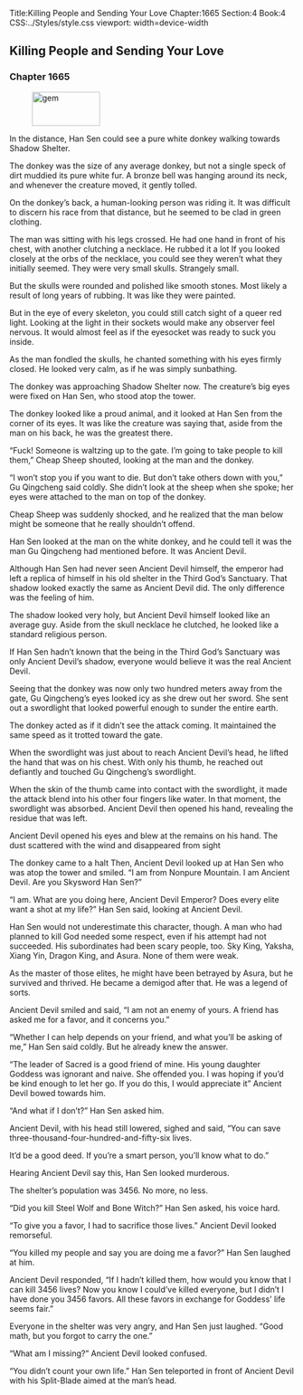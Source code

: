 Title:Killing People and Sending Your Love 
Chapter:1665 
Section:4 
Book:4 
CSS:../Styles/style.css 
viewport: width=device-width
  
## Killing People and Sending Your Love
### Chapter 1665
  
<figure>
	<img src="../Images/gem.gif" alt="gem" id="gem" width="120" height="60" />
</figure>
  

  
In the distance, Han Sen could see a pure white donkey walking towards Shadow Shelter.

The donkey was the size of any average donkey, but not a single speck of dirt muddied its pure white fur. A bronze bell was hanging around its neck, and whenever the creature moved, it gently tolled.

On the donkey’s back, a human-looking person was riding it. It was difficult to discern his race from that distance, but he seemed to be clad in green clothing.

The man was sitting with his legs crossed. He had one hand in front of his chest, with another clutching a necklace. He rubbed it a lot If you looked closely at the orbs of the necklace, you could see they weren’t what they initially seemed. They were very small skulls. Strangely small.

But the skulls were rounded and polished like smooth stones. Most likely a result of long years of rubbing. It was like they were painted.

But in the eye of every skeleton, you could still catch sight of a queer red light. Looking at the light in their sockets would make any observer feel nervous. It would almost feel as if the eyesocket was ready to suck you inside.

As the man fondled the skulls, he chanted something with his eyes firmly closed. He looked very calm, as if he was simply sunbathing.

The donkey was approaching Shadow Shelter now. The creature’s big eyes were fixed on Han Sen, who stood atop the tower.

The donkey looked like a proud animal, and it looked at Han Sen from the corner of its eyes. It was like the creature was saying that, aside from the man on his back, he was the greatest there.

“Fuck! Someone is waltzing up to the gate. I’m going to take people to kill them,” Cheap Sheep shouted, looking at the man and the donkey.

“I won’t stop you if you want to die. But don’t take others down with you,” Gu Qingcheng said coldly. She didn’t look at the sheep when she spoke; her eyes were attached to the man on top of the donkey.

Cheap Sheep was suddenly shocked, and he realized that the man below might be someone that he really shouldn’t offend.

Han Sen looked at the man on the white donkey, and he could tell it was the man Gu Qingcheng had mentioned before. It was Ancient Devil.

Although Han Sen had never seen Ancient Devil himself, the emperor had left a replica of himself in his old shelter in the Third God’s Sanctuary. That shadow looked exactly the same as Ancient Devil did. The only difference was the feeling of him.

The shadow looked very holy, but Ancient Devil himself looked like an average guy. Aside from the skull necklace he clutched, he looked like a standard religious person.

If Han Sen hadn’t known that the being in the Third God’s Sanctuary was only Ancient Devil’s shadow, everyone would believe it was the real Ancient Devil.

Seeing that the donkey was now only two hundred meters away from the gate, Gu Qingcheng’s eyes looked icy as she drew out her sword. She sent out a swordlight that looked powerful enough to sunder the entire earth.

The donkey acted as if it didn’t see the attack coming. It maintained the same speed as it trotted toward the gate.

When the swordlight was just about to reach Ancient Devil’s head, he lifted the hand that was on his chest. With only his thumb, he reached out defiantly and touched Gu Qingcheng’s swordlight.

When the skin of the thumb came into contact with the swordlight, it made the attack blend into his other four fingers like water. In that moment, the swordlight was absorbed. Ancient Devil then opened his hand, revealing the residue that was left.

Ancient Devil opened his eyes and blew at the remains on his hand. The dust scattered with the wind and disappeared from sight

The donkey came to a halt Then, Ancient Devil looked up at Han Sen who was atop the tower and smiled. “I am from Nonpure Mountain. I am Ancient Devil. Are you Skysword Han Sen?”

“I am. What are you doing here, Ancient Devil Emperor? Does every elite want a shot at my life?” Han Sen said, looking at Ancient Devil.

Han Sen would not underestimate this character, though. A man who had planned to kill God needed some respect, even if his attempt had not succeeded. His subordinates had been scary people, too. Sky King, Yaksha, Xiang Yin, Dragon King, and Asura. None of them were weak.

As the master of those elites, he might have been betrayed by Asura, but he survived and thrived. He became a demigod after that. He was a legend of sorts.

Ancient Devil smiled and said, “I am not an enemy of yours. A friend has asked me for a favor, and it concerns you.”

“Whether I can help depends on your friend, and what you’ll be asking of me,” Han Sen said coldly. But he already knew the answer.

“The leader of Sacred is a good friend of mine. His young daughter Goddess was ignorant and naive. She offended you. I was hoping if you’d be kind enough to let her go. If you do this, I would appreciate it” Ancient Devil bowed towards him.

“And what if I don’t?” Han Sen asked him.

Ancient Devil, with his head still lowered, sighed and said, “You can save three-thousand-four-hundred-and-fifty-six lives.

It’d be a good deed. If you’re a smart person, you’ll know what to do.”

Hearing Ancient Devil say this, Han Sen looked murderous.

The shelter’s population was 3456. No more, no less.

“Did you kill Steel Wolf and Bone Witch?” Han Sen asked, his voice hard.

“To give you a favor, I had to sacrifice those lives.” Ancient Devil looked remorseful.

“You killed my people and say you are doing me a favor?” Han Sen laughed at him.

Ancient Devil responded, “If I hadn’t killed them, how would you know that I can kill 3456 lives? Now you know I could’ve killed everyone, but I didn’t I have done you 3456 favors. All these favors in exchange for Goddess’ life seems fair.”

Everyone in the shelter was very angry, and Han Sen just laughed. “Good math, but you forgot to carry the one.”

“What am I missing?” Ancient Devil looked confused.

“You didn’t count your own life.” Han Sen teleported in front of Ancient Devil with his Split-Blade aimed at the man’s head.